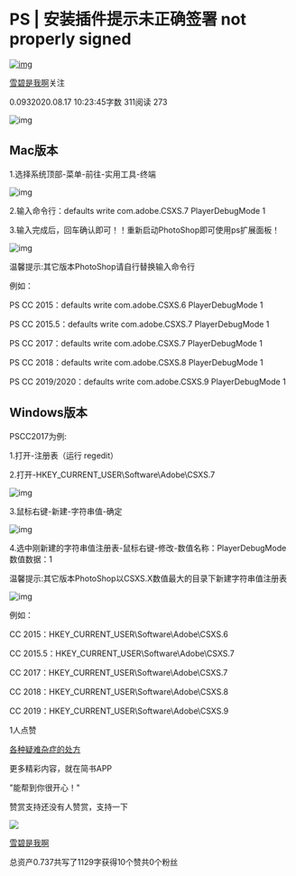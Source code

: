 # PS | 安装插件提示未正确签署 not properly signed

[![img](https://upload.jianshu.io/users/upload_avatars/16873033/63d6e2e2-6d28-4cc2-92fc-713ac86d122a.jpg?imageMogr2/auto-orient/strip|imageView2/1/w/96/h/96/format/webp)](https://www.jianshu.com/u/9a2ca0f33c8d)

[雪碧是我啊](https://www.jianshu.com/u/9a2ca0f33c8d)关注

0.0932020.08.17 10:23:45字数 311阅读 273

![img](https://upload-images.jianshu.io/upload_images/16873033-f0c1098070663abc.jpeg)

## Mac版本

1.选择系统顶部-菜单-前往-实用工具-终端

![img](https://upload-images.jianshu.io/upload_images/16873033-5fe21024c00d6442.jpeg)

2.输入命令行：defaults write com.adobe.CSXS.7 PlayerDebugMode 1

3.输入完成后，回车确认即可！！重新启动PhotoShop即可使用ps扩展面板！

![img](https://upload-images.jianshu.io/upload_images/16873033-21ca044d0b492cfa.jpeg)

温馨提示:其它版本PhotoShop请自行替换输入命令行

例如：

PS CC 2015：defaults write com.adobe.CSXS.6 PlayerDebugMode 1

PS CC 2015.5：defaults write com.adobe.CSXS.7 PlayerDebugMode 1

PS CC 2017：defaults write com.adobe.CSXS.7 PlayerDebugMode 1

PS CC 2018：defaults write com.adobe.CSXS.8 PlayerDebugMode 1

PS CC 2019/2020：defaults write com.adobe.CSXS.9 PlayerDebugMode 1

## Windows版本

PSCC2017为例:

1.打开-注册表（运行 regedit）

2.打开-HKEY_CURRENT_USER\Software\Adobe\CSXS.7

![img](https://upload-images.jianshu.io/upload_images/16873033-a088040987951b4a.jpeg)

3.鼠标右键-新建-字符串值-确定

![img](https://upload-images.jianshu.io/upload_images/16873033-aa2ea63cc024959a.jpeg)

4.选中刚新建的字符串值注册表-鼠标右键-修改-数值名称：PlayerDebugMode 数值数据：1

温馨提示:其它版本PhotoShop以CSXS.X数值最大的目录下新建字符串值注册表

![img](https://upload-images.jianshu.io/upload_images/16873033-5d720868358cb4ca.jpeg)

例如：

CC 2015：HKEY_CURRENT_USER\Software\Adobe\CSXS.6

CC 2015.5：HKEY_CURRENT_USER\Software\Adobe\CSXS.7

CC 2017：HKEY_CURRENT_USER\Software\Adobe\CSXS.7

CC 2018：HKEY_CURRENT_USER\Software\Adobe\CSXS.8

CC 2019：HKEY_CURRENT_USER\Software\Adobe\CSXS.9



1人点赞



[各种疑难杂症的处方](https://www.jianshu.com/nb/45507963)



更多精彩内容，就在简书APP

"能帮到你很开心！"

赞赏支持还没有人赞赏，支持一下

[![  ](https://upload.jianshu.io/users/upload_avatars/16873033/63d6e2e2-6d28-4cc2-92fc-713ac86d122a.jpg?imageMogr2/auto-orient/strip|imageView2/1/w/100/h/100/format/webp)](https://www.jianshu.com/u/9a2ca0f33c8d)

[雪碧是我啊](https://www.jianshu.com/u/9a2ca0f33c8d)

总资产0.737共写了1129字获得10个赞共0个粉丝